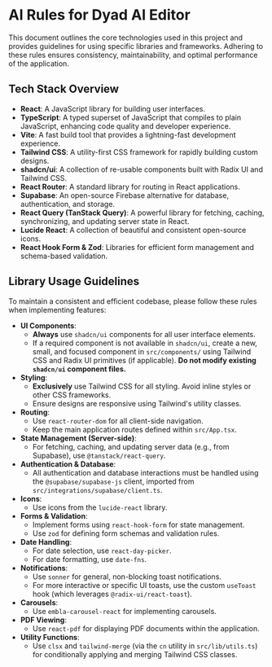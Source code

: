 # AI Rules for Dyad AI Editor

This document outlines the core technologies used in this project and provides guidelines for using specific libraries and frameworks. Adhering to these rules ensures consistency, maintainability, and optimal performance of the application.

## Tech Stack Overview

*   **React**: A JavaScript library for building user interfaces.
*   **TypeScript**: A typed superset of JavaScript that compiles to plain JavaScript, enhancing code quality and developer experience.
*   **Vite**: A fast build tool that provides a lightning-fast development experience.
*   **Tailwind CSS**: A utility-first CSS framework for rapidly building custom designs.
*   **shadcn/ui**: A collection of re-usable components built with Radix UI and Tailwind CSS.
*   **React Router**: A standard library for routing in React applications.
*   **Supabase**: An open-source Firebase alternative for database, authentication, and storage.
*   **React Query (TanStack Query)**: A powerful library for fetching, caching, synchronizing, and updating server state in React.
*   **Lucide React**: A collection of beautiful and consistent open-source icons.
*   **React Hook Form & Zod**: Libraries for efficient form management and schema-based validation.

## Library Usage Guidelines

To maintain a consistent and efficient codebase, please follow these rules when implementing features:

*   **UI Components**:
    *   **Always** use `shadcn/ui` components for all user interface elements.
    *   If a required component is not available in `shadcn/ui`, create a new, small, and focused component in `src/components/` using Tailwind CSS and Radix UI primitives (if applicable). **Do not modify existing `shadcn/ui` component files.**
*   **Styling**:
    *   **Exclusively** use Tailwind CSS for all styling. Avoid inline styles or other CSS frameworks.
    *   Ensure designs are responsive using Tailwind's utility classes.
*   **Routing**:
    *   Use `react-router-dom` for all client-side navigation.
    *   Keep the main application routes defined within `src/App.tsx`.
*   **State Management (Server-side)**:
    *   For fetching, caching, and updating server data (e.g., from Supabase), use `@tanstack/react-query`.
*   **Authentication & Database**:
    *   All authentication and database interactions must be handled using the `@supabase/supabase-js` client, imported from `src/integrations/supabase/client.ts`.
*   **Icons**:
    *   Use icons from the `lucide-react` library.
*   **Forms & Validation**:
    *   Implement forms using `react-hook-form` for state management.
    *   Use `zod` for defining form schemas and validation rules.
*   **Date Handling**:
    *   For date selection, use `react-day-picker`.
    *   For date formatting, use `date-fns`.
*   **Notifications**:
    *   Use `sonner` for general, non-blocking toast notifications.
    *   For more interactive or specific UI toasts, use the custom `useToast` hook (which leverages `@radix-ui/react-toast`).
*   **Carousels**:
    *   Use `embla-carousel-react` for implementing carousels.
*   **PDF Viewing**:
    *   Use `react-pdf` for displaying PDF documents within the application.
*   **Utility Functions**:
    *   Use `clsx` and `tailwind-merge` (via the `cn` utility in `src/lib/utils.ts`) for conditionally applying and merging Tailwind CSS classes.